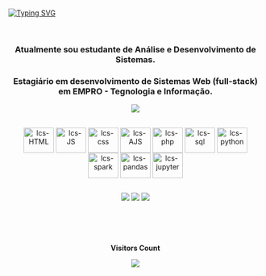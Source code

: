 <br> 

[![Typing SVG](https://readme-typing-svg.herokuapp.com?font=Fira+Code&weight=300&size=50&duration=4000&pause=1000&color=440524&center=true&vCenter=true&random=false&width=1000&lines=Hello%2C+my+name+is+Devin;I'm+36+years+old;I'm+a+Software+Developer;and;I'm+Data+Analyst;I'm+from+Perú;Welcome%3A)](https://git.io/typing-svg)

<br>
<h3 align="center"">Atualmente sou estudante de Análise e Desenvolvimento de Sistemas.</h3>
<h3 align="center">Estagiário em desenvolvimento de Sistemas Web (full-stack) em EMPRO - Tegnologia e Informação.</h3>
<div align="center">
 <a align="center" href="https://github.com/devinuge1">
  <img heigth="200em" align="top" src="https://github-readme-stats.vercel.app/api/top-langs?username=devinuge1&layout=compact&theme=tokyonight&repo&langs_count=10"/>
 </a>
</div>

##
<div align="center">
  <img align="center" alt="lcs-HTML" height="50" width="60" src="https://cdn.jsdelivr.net/gh/devicons/devicon/icons/html5/html5-original-wordmark.svg"/>
  <img align="center" alt="lcs-JS" height="50" width="60" src="https://cdn.jsdelivr.net/gh/devicons/devicon/icons/javascript/javascript-original.svg" />
  <img align="center" alt="lcs-css" height="50" width="60" src="https://cdn.jsdelivr.net/gh/devicons/devicon/icons/css3/css3-original-wordmark.svg" />
  <img align="center" alt="lcs-AJS" height="50" width="60" src="https://cdn.jsdelivr.net/gh/devicons/devicon/icons/angularjs/angularjs-original.svg" />
  <img align="center" alt="lcs-php" height="50" width="60" src="https://cdn.jsdelivr.net/gh/devicons/devicon/icons/php/php-original.svg" />
  <img align="center" alt="lcs-sql" height="50" width="60" src="https://cdn.jsdelivr.net/gh/devicons/devicon/icons/oracle/oracle-original.svg" />
  <img align="center" alt="lcs-python" height="50" width="60" src="https://cdn.jsdelivr.net/gh/devicons/devicon/icons/python/python-original.svg" />
  <img align="center" alt="lcs-spark" height="50" width="60" src="https://cdn.jsdelivr.net/gh/devicons/devicon/icons/apachespark/apachespark-original.svg" />
  <img align="center" alt="lcs-pandas" height="50" width="60" src="https://cdn.jsdelivr.net/gh/devicons/devicon/icons/pandas/pandas-original.svg" />
  <img align="center" alt="lcs-jupyter" height="50" width="60" src="https://cdn.jsdelivr.net/gh/devicons/devicon/icons/jupyter/jupyter-original.svg" />
</div>

##

<div> 
 <div align="center">
  <a  href="https://www.facebook.com/DevinU" target="_blank"><img src="https://img.shields.io/badge/-Facebook-%231877F2?style=for-the-badge&logo=facebook&logoColor=white" target="_blank"></a>
  <a href = "mailto:devingamboae1@gmail.com"><img src="https://img.shields.io/badge/-Gmail-D14836?style=for-the-badge&logo=gmail&logoColor=white" target="_blank"></a>
  <a href="https://www.linkedin.com/in/devin-gamboa-enciso-513925237/" target="_blank"><img src="https://img.shields.io/badge/-LinkedIn-%230077B5?style=for-the-badge&logo=linkedin&logoColor=white" target="_blank"></a> 
</div>

<div align="center">
  
<br>
<br>
<br>
<br>

<p align="centre"><b>Visitors Count</b></p> 
  
<p align="center"><img align="center" src="https://visit-counter.vercel.app/counter.png?page=https%3A%2F%2Fgithub.com%2Fdevinuge1&s=50&c=db006a&bg=00000000&no=7&ff=digi&tb=Visits%3A++&ta=" /></p> 
<br>
</div>


